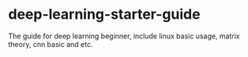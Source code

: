 # deep-learning-starter-guide
The guide for deep learning beginner, include linux basic usage, matrix theory, cnn basic and etc.
